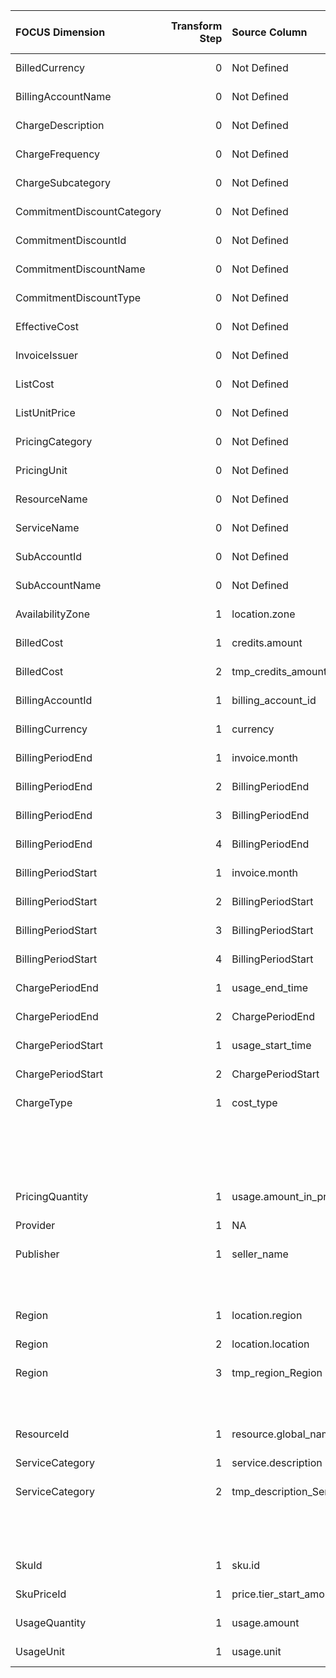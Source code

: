 | FOCUS Dimension            |   Transform Step | Source Column                   | Source Column Type   | Transform Type      | Filters/Process/Etc.                                                                  |
|:---------------------------|-----------------:|:--------------------------------|:---------------------|:--------------------|:--------------------------------------------------------------------------------------|
| BilledCurrency             |                0 | Not Defined                     | Not Defined          | Not Defined         | Not Defined                                                                           |
| BillingAccountName         |                0 | Not Defined                     | Not Defined          | Not Defined         | Not Defined                                                                           |
| ChargeDescription          |                0 | Not Defined                     | Not Defined          | Not Defined         | Not Defined                                                                           |
| ChargeFrequency            |                0 | Not Defined                     | Not Defined          | Not Defined         | Not Defined                                                                           |
| ChargeSubcategory          |                0 | Not Defined                     | Not Defined          | Not Defined         | Not Defined                                                                           |
| CommitmentDiscountCategory |                0 | Not Defined                     | Not Defined          | Not Defined         | Not Defined                                                                           |
| CommitmentDiscountId       |                0 | Not Defined                     | Not Defined          | Not Defined         | Not Defined                                                                           |
| CommitmentDiscountName     |                0 | Not Defined                     | Not Defined          | Not Defined         | Not Defined                                                                           |
| CommitmentDiscountType     |                0 | Not Defined                     | Not Defined          | Not Defined         | Not Defined                                                                           |
| EffectiveCost              |                0 | Not Defined                     | Not Defined          | Not Defined         | Not Defined                                                                           |
| InvoiceIssuer              |                0 | Not Defined                     | Not Defined          | Not Defined         | Not Defined                                                                           |
| ListCost                   |                0 | Not Defined                     | Not Defined          | Not Defined         | Not Defined                                                                           |
| ListUnitPrice              |                0 | Not Defined                     | Not Defined          | Not Defined         | Not Defined                                                                           |
| PricingCategory            |                0 | Not Defined                     | Not Defined          | Not Defined         | Not Defined                                                                           |
| PricingUnit                |                0 | Not Defined                     | Not Defined          | Not Defined         | Not Defined                                                                           |
| ResourceName               |                0 | Not Defined                     | Not Defined          | Not Defined         | Not Defined                                                                           |
| ServiceName                |                0 | Not Defined                     | Not Defined          | Not Defined         | Not Defined                                                                           |
| SubAccountId               |                0 | Not Defined                     | Not Defined          | Not Defined         | Not Defined                                                                           |
| SubAccountName             |                0 | Not Defined                     | Not Defined          | Not Defined         | Not Defined                                                                           |
| AvailabilityZone           |                1 | location.zone                   | Not Defined          | UNNEST_COLUMN       |                                                                                       |
| BilledCost                 |                1 | credits.amount                  | Not Defined          | UNNEST_COLUMN       | {'children_type': 'list', 'aggregation_operation': 'sum'}                             |
| BilledCost                 |                2 | tmp_credits_amount_BilledCost   | Not Defined          | SQL_QUERY           | SELECT *, (cost + tmp_credits_amount_BilledCost) AS BilledCost from {{ TABLE_NAME }}  |
| BillingAccountId           |                1 | billing_account_id              | Not Defined          | RENAME_COLUMN       |                                                                                       |
| BillingCurrency            |                1 | currency                        | Not Defined          | RENAME_COLUMN       |                                                                                       |
| BillingPeriodEnd           |                1 | invoice.month                   | Not Defined          | UNNEST_COLUMN       |                                                                                       |
| BillingPeriodEnd           |                2 | BillingPeriodEnd                | Not Defined          | PARSE_DATETIME      | %Y%m                                                                                  |
| BillingPeriodEnd           |                3 | BillingPeriodEnd                | Not Defined          | ASSIGN_TIMEZONE     | America/Los_Angeles                                                                   |
| BillingPeriodEnd           |                4 | BillingPeriodEnd                | Not Defined          | CONVERT_TIMEZONE    | UTC                                                                                   |
| BillingPeriodStart         |                1 | invoice.month                   | Not Defined          | UNNEST_COLUMN       |                                                                                       |
| BillingPeriodStart         |                2 | BillingPeriodStart              | Not Defined          | PARSE_DATETIME      | %Y%m                                                                                  |
| BillingPeriodStart         |                3 | BillingPeriodStart              | Not Defined          | ASSIGN_TIMEZONE     | America/Los_Angeles                                                                   |
| BillingPeriodStart         |                4 | BillingPeriodStart              | Not Defined          | CONVERT_TIMEZONE    | UTC                                                                                   |
| ChargePeriodEnd            |                1 | usage_end_time                  | Not Defined          | RENAME_COLUMN       |                                                                                       |
| ChargePeriodEnd            |                2 | ChargePeriodEnd                 | Not Defined          | ASSIGN_UTC_TIMEZONE |                                                                                       |
| ChargePeriodStart          |                1 | usage_start_time                | Not Defined          | RENAME_COLUMN       |                                                                                       |
| ChargePeriodStart          |                2 | ChargePeriodStart               | Not Defined          | ASSIGN_UTC_TIMEZONE |                                                                                       |
| ChargeType                 |                1 | cost_type                       | Not Defined          | SQL_CONDITION       | conditions:                                                                           |
|                            |                  |                                 |                      |                     | - WHEN cost_type = 'tax' THEN 'Tax'                                                   |
|                            |                  |                                 |                      |                     | - WHEN cost_type = 'regular' THEN 'Purchase'                                          |
|                            |                  |                                 |                      |                     | - WHEN cost_type = 'adjustment' THEN 'Adjustment'                                     |
|                            |                  |                                 |                      |                     | default_value: '''Usage'''                                                            |
| PricingQuantity            |                1 | usage.amount_in_pricing_units   | Not Defined          | UNNEST_COLUMN       |                                                                                       |
| Provider                   |                1 | NA                              | Not Defined          | ASSIGN_STATIC_VALUE | static_value: Google Cloud                                                            |
| Publisher                  |                1 | seller_name                     | Not Defined          | SQL_CONDITION       | conditions:                                                                           |
|                            |                  |                                 |                      |                     | - WHEN seller_name is not NULL THEN seller_name                                       |
|                            |                  |                                 |                      |                     | default_value: '''Google Cloud'''                                                     |
| Region                     |                1 | location.region                 | Not Defined          | UNNEST_COLUMN       |                                                                                       |
| Region                     |                2 | location.location               | Not Defined          | UNNEST_COLUMN       |                                                                                       |
| Region                     |                3 | tmp_region_Region               | Not Defined          | SQL_CONDITION       | conditions:                                                                           |
|                            |                  |                                 |                      |                     | - WHEN tmp_region_Region is not null THEN tmp_region_Region                           |
|                            |                  |                                 |                      |                     | default_value: tmp_location_Region                                                    |
| ResourceId                 |                1 | resource.global_name            | Not Defined          | UNNEST_COLUMN       |                                                                                       |
| ServiceCategory            |                1 | service.description             | Not Defined          | UNNEST_COLUMN       |                                                                                       |
| ServiceCategory            |                2 | tmp_description_ServiceCategory | Not Defined          | LOOKUP              | destination_value: ServiceCategory                                                    |
|                            |                  |                                 |                      |                     | reference_dataset_path: conversion_configs/gcp/mapping_files/gcp_category_mapping.csv |
|                            |                  |                                 |                      |                     | source_value: ConsumedService                                                         |
| SkuId                      |                1 | sku.id                          | Not Defined          | UNNEST_COLUMN       |                                                                                       |
| SkuPriceId                 |                1 | price.tier_start_amount         | Not Defined          | UNNEST_COLUMN       |                                                                                       |
| UsageQuantity              |                1 | usage.amount                    | Not Defined          | UNNEST_COLUMN       |                                                                                       |
| UsageUnit                  |                1 | usage.unit                      | Not Defined          | UNNEST_COLUMN       |                                                                                       |